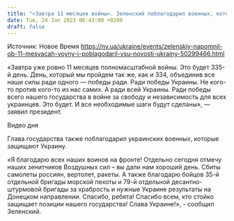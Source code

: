 ```yaml
---
title: "«Завтра 11 месяцев войны». Зеленский поблагодарил военных, которые защищают Украину"
date: Tue, 24 Jan 2023 06:43:00 +0200
draft: false
---
```

Источник: Новое Время https://nv.ua/ukraine/events/zelenskiy-napomnil-ob-11-mesyacah-voyny-i-poblagodaril-vsu-novosti-ukrainy-50299466.html


«Завтра уже ровно 11 месяцев полномасштабной войны. Это будет 335-й день. День, который мы пройдем так же, как и 334, объединив все наши силы ради одного — победы ради. Ради победы Украины. Не кого-то против кого-то из нас самих. А ради всей Украины. Ради победы всего нашего государства в войне за свободу и независимость для всех украинцев. Это будет. И все необходимые шаги будут сделаны», — заявил президент.

  Видео дня   

Глава государства также поблагодарил украинских военных, которые защищают Украину.

«Я благодарю всех наших воинов на фронте! Отдельно сегодня отмечу наших зенитчиков Воздушных сил – вы дали нам хороший день. Сбиты самолеты россиян, вертолет, ракеты. А также благодарю бойцов 35-й отдельной бригады морской пехоты и 79-й отдельной десантно-штурмовой бригады за храбрость и нужные Украине результаты на Донецком направлении. Спасибо, ребята! Спасибо всем, кто стойко защищает позиции нашего государства! Слава Украине!», - сообщил Зеленский.
